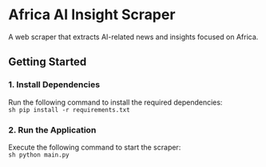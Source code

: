# **Africa AI Insight Scraper**  

A web scraper that extracts AI-related news and insights focused on Africa.  

## **Getting Started**  

### **1. Install Dependencies**  

Run the following command to install the required dependencies:  
    ```sh
    pip install -r requirements.txt
    ```  

### **2. Run the Application**  

Execute the following command to start the scraper:  
    ```sh
    python main.py
    ```